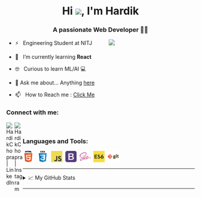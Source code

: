 <h1 align="center">Hi <img src="https://media.giphy.com/media/hvRJCLFzcasrR4ia7z/giphy.gif" width="30px">, I'm Hardik</h1>
<h3 align="center">A passionate Web Developer 👨‍💻 </h3>

<img align='right' src="https://media.giphy.com/media/QssGEmpkyEOhBCb7e1/giphy.gif" width="230">


-  ⚡  &nbsp; Engineering Student at NITJ

- 🌱 &nbsp; I’m currently learning **React**

- 🤓 &nbsp; Curious to learn ML/AI 💻

- 💬 Ask me about... Anything [here](https://docs.google.com/forms/d/e/1FAIpQLSfxpMAwHdRX9Nd9WjJyA3vzkXtUQdvfB05LaMTV6NExDZt2fQ/viewform?usp=sf_link)

- 📫 &nbsp; How to Reach me : [Click Me](https://hardikchopra242.github.io/hardikchopra/)

<!--  - 🙇 &nbsp; Currently working Repo -> []()    -->


### Connect with me:

[<img align="left" alt="HardikChopra | LinkedIn" width="22px" src="https://cdn.jsdelivr.net/npm/simple-icons@v3/icons/linkedin.svg" />][linkedin]
[<img align="left" alt="HardikChopra | Instagram" width="22px" src="https://cdn.jsdelivr.net/npm/simple-icons@v3/icons/instagram.svg" />][instagram]

<br />

### Languages and Tools:

<code><img height="30" src="https://raw.githubusercontent.com/github/explore/80688e429a7d4ef2fca1e82350fe8e3517d3494d/topics/html/html.png"></code>&nbsp;
<code><img height="30" src="https://raw.githubusercontent.com/github/explore/80688e429a7d4ef2fca1e82350fe8e3517d3494d/topics/css/css.png"></code>&nbsp;
<code><img height="30" src="https://raw.githubusercontent.com/github/explore/80688e429a7d4ef2fca1e82350fe8e3517d3494d/topics/javascript/javascript.png"></code>&nbsp;
<code><img height="30" src="https://raw.githubusercontent.com/github/explore/80688e429a7d4ef2fca1e82350fe8e3517d3494d/topics/bootstrap/bootstrap.png"></code>&nbsp;
<code><img height="30" src="https://raw.githubusercontent.com/github/explore/80688e429a7d4ef2fca1e82350fe8e3517d3494d/topics/sass/sass.png"></code>&nbsp;
<code><img height="30" src="https://raw.githubusercontent.com/github/explore/80688e429a7d4ef2fca1e82350fe8e3517d3494d/topics/es6/es6.png"></code>&nbsp;
<code><img height="30" src="https://raw.githubusercontent.com/github/explore/80688e429a7d4ef2fca1e82350fe8e3517d3494d/topics/git/git.png"></code>&nbsp;

---

<details>
<summary>📈 My GitHub Stats</summary>

<p align="center">&nbsp;<img align="center" src="https://github-readme-stats.vercel.app/api?username=hardikchopra242&show_icons=true&theme=tokyonight" alt="safaelmali" /></p>

</details>

---




[instagram]:https://www.instagram.com/hardik._.chopra/
[linkedin]: https://www.linkedin.com/in/hardik-chopra-62b6771a8/

<!-- Older one
# Hello There!! <img src="https://media.giphy.com/media/hvRJCLFzcasrR4ia7z/giphy.gif" width="40px"></a>
<img align='right' src="https://media.giphy.com/media/QssGEmpkyEOhBCb7e1/giphy.gif" width="230">
## About Me :grinning:
```javascript
I am Hardik Chopra from Punjab,India.
I am an engineering student at NIT Jalandhar.
I am a future Full Stack Web Developer.
I’m learning MERN stack.
``` 
#### Currently suffering from Exams :zipper_mouth_face:  
<br /><br />
[![Hardik's github stats](https://github-readme-stats.vercel.app/api?username=hardikchopra242&show_icons=true&theme=radical)](https://github.com/hardikchopra242/github-readme-stats)
-->

